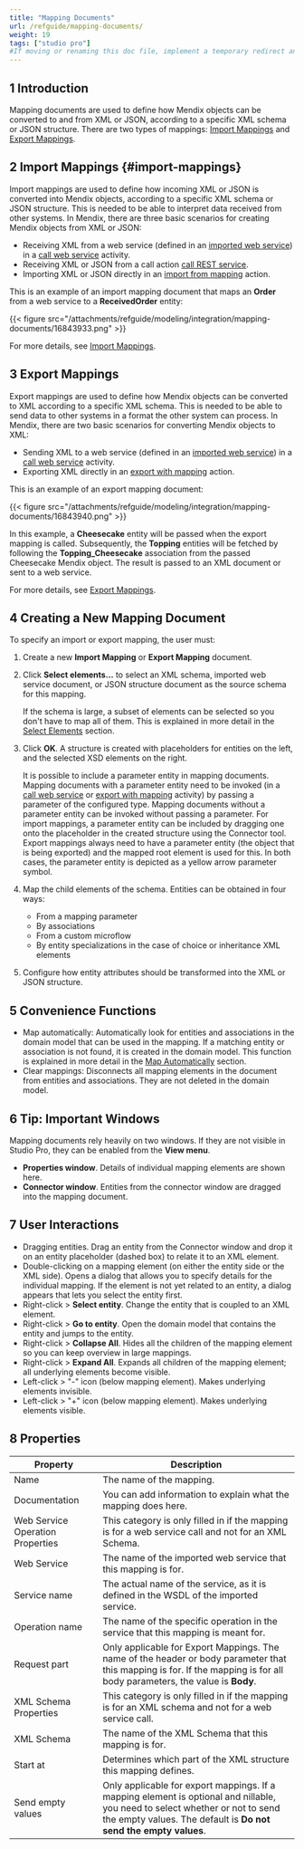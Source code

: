 ```yaml
---
title: "Mapping Documents"
url: /refguide/mapping-documents/
weight: 19
tags: ["studio pro"]
#If moving or renaming this doc file, implement a temporary redirect and let the respective team know they should update the URL in the product. See Mapping to Products for more details.
---
```


## 1 Introduction

Mapping documents are used to define how Mendix objects can be converted to and from XML or JSON, according to a specific XML schema or JSON structure. There are two types of mappings: [Import Mappings](/refguide/import-mappings/) and [Export Mappings](/refguide/export-mappings/).

## 2 Import Mappings {#import-mappings}

Import mappings are used to define how incoming XML or JSON is converted into Mendix objects, according to a specific XML schema or JSON structure. This is needed to be able to interpret data received from other systems. In Mendix, there are three basic scenarios for creating Mendix objects from XML or JSON:

* Receiving XML from a web service (defined in an [imported web service](/refguide/consumed-web-service/)) in a [call web service](/refguide/call-web-service-action/) activity.
* Receiving XML or JSON from a call action [call REST service](/refguide/call-rest-action/).
* Importing XML or JSON directly in an [import from mapping](/refguide/import-mapping-action/) action. 

This is an example of an import mapping document that maps an **Order** from a web service to a **ReceivedOrder** entity:

{{< figure src="/attachments/refguide/modeling/integration/mapping-documents/16843933.png" >}}

For more details, see [Import Mappings](/refguide/import-mappings/).

## 3 Export Mappings

Export mappings are used to define how Mendix objects can be converted to XML according to a specific XML schema. This is needed to be able to send data to other systems in a format the other system can process. In Mendix, there are two basic scenarios for converting Mendix objects to XML:

* Sending XML to a web service (defined in an [imported web service](/refguide/consumed-web-service/)) in a [call web service](/refguide/call-web-service-action/) activity.
* Exporting XML directly in an [export with mapping](/refguide/export-mapping-action/) action. 

This is an example of an export mapping document:

{{< figure src="/attachments/refguide/modeling/integration/mapping-documents/16843940.png" >}}

In this example, a **Cheesecake** entity will be passed when the export mapping is called. Subsequently, the **Topping** entities will be fetched by following the **Topping_Cheesecake** association from the passed Cheesecake Mendix object. The result is passed to an XML document or sent to a web service.

For more details, see [Export Mappings](/refguide/export-mappings/).

## 4 Creating a New Mapping Document

To specify an import or export mapping, the user must:

1. Create a new **Import Mapping** or **Export Mapping** document.
2. Click **Select elements...** to select an XML schema, imported web service document, or JSON structure document as the source schema for this mapping.

    If the schema is large, a subset of elements can be selected so you don't have to map all of them. This is explained in more detail in the [Select Elements](/refguide/select--elements/) section.

3. Click **OK**. A structure is created with placeholders for entities on the left, and the selected XSD elements on the right.

    It is possible to include a parameter entity in mapping documents. Mapping documents with a parameter entity need to be invoked (in a [call web service](/refguide/call-web-service-action/) or [export with mapping](/refguide/export-mapping-action/) activity) by passing a parameter of the configured type. Mapping documents without a parameter entity can be invoked without passing a parameter. For import mappings, a parameter entity can be included by dragging one onto the placeholder in the created structure using the Connector tool. Export mappings always need to have a parameter entity (the object that is being exported) and the mapped root element is used for this. In both cases, the parameter entity is depicted as a yellow arrow parameter symbol.

4. Map the child elements of the schema. Entities can be obtained in four ways:

    * From a mapping parameter
    * By associations
    * From a custom microflow
    * By entity specializations in the case of choice or inheritance XML elements

5. Configure how entity attributes should be transformed into the XML or JSON structure.

## 5 Convenience Functions

* Map automatically: Automatically look for entities and associations in the domain model that can be used in the mapping. If a matching entity or association is not found, it is created in the domain model. This function is explained in more detail in the [Map Automatically](/refguide/map-automatically/) section.
* Clear mappings: Disconnects all mapping elements in the document from entities and associations. They are not deleted in the domain model.

## 6 Tip: Important Windows

Mapping documents rely heavily on two windows. If they are not visible in Studio Pro, they can be enabled from the **View menu**.

* **Properties window**. Details of individual mapping elements are shown here.
* **Connector window**. Entities from the connector window are dragged into the mapping document.

## 7 User Interactions

* Dragging entities. Drag an entity from the Connector window and drop it on an entity placeholder (dashed box) to relate it to an XML element. 
* Double-clicking on a mapping element (on either the entity side or the XML side). Opens a dialog that allows you to specify details for the individual mapping. If the element is not yet related to an entity, a dialog appears that lets you select the entity first.
* Right-click > **Select entity**. Change the entity that is coupled to an XML element.
* Right-click > **Go to entity**. Open the domain model that contains the entity and jumps to the entity.
* Right-click > **Collapse All**. Hides all the children of the mapping element so you can keep overview in large mappings.
* Right-click > **Expand All**. Expands all children of the mapping element; all underlying elements become visible.
* Left-click > "-" icon (below mapping element). Makes underlying elements invisible.
* Left-click > "+" icon (below mapping element). Makes underlying elements visible.

## 8 Properties

| Property | Description |
| --- | --- |
| Name | The name of the mapping. |
| Documentation | You can add information to explain what the mapping does here. |
| Web Service Operation Properties | This category is only filled in if the mapping is for a web service call and not for an XML Schema. |
| Web Service | The name of the imported web service that this mapping is for. |
| Service name | The actual name of the service, as it is defined in the WSDL of the imported service. |
| Operation name | The name of the specific operation in the service that this mapping is meant for. |
| Request part | Only applicable for Export Mappings. The name of the header or body parameter that this mapping is for. If the mapping is for all body parameters, the value is **Body**. |
| XML Schema Properties | This category is only filled in if the mapping is for an XML schema and not for a web service call. |
| XML Schema | The name of the XML Schema that this mapping is for. |
| Start at | Determines which part of the XML structure this mapping defines. |
| Send empty values | Only applicable for export mappings. If a mapping element is optional and nillable, you need to select whether or not to send the empty values. The default is **Do not send the empty values**. |
